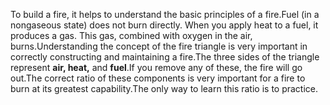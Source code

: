 To build a fire, it helps to understand the basic principles of a fire.Fuel (in a nongaseous state) does not burn directly. When you apply heat to a fuel, it produces a gas. This gas, combined with oxygen in the air, burns.Understanding the concept of the fire triangle is very important in correctly constructing and maintaining a fire.The three sides of the triangle represent **air, heat,** and **fuel**.If you remove any of these, the fire will go out.The correct ratio of these components is very important for a fire to burn at its greatest capability.The only way to learn this ratio is to practice.
